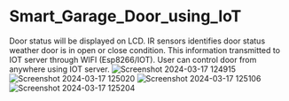 # Smart_Garage_Door_using_IoT
Door status will be displayed on LCD. IR sensors identifies door status weather door is in open or close condition. This information transmitted to IOT server through WIFI (Esp8266/IOT). User can control door from anywhere using IOT server.
![Screenshot 2024-03-17 124915](https://github.com/Harshita0610/Smart_Garage_Door_using_IoT/assets/139630161/e000f1c3-c406-4d26-9995-e118070ea5c4)
![Screenshot 2024-03-17 125020](https://github.com/Harshita0610/Smart_Garage_Door_using_IoT/assets/139630161/e85f18f7-bab7-41bf-821e-4f7e0fee4e85)
![Screenshot 2024-03-17 125106](https://github.com/Harshita0610/Smart_Garage_Door_using_IoT/assets/139630161/b4bc08a3-6d37-4f61-95b5-568a294edadd)
![Screenshot 2024-03-17 125204](https://github.com/Harshita0610/Smart_Garage_Door_using_IoT/assets/139630161/dd03faf3-1c40-4077-8201-c9303f3cae5b)
